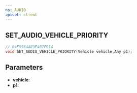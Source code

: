 ```yaml
---
ns: AUDIO
apiset: client
---
```

## SET_AUDIO_VEHICLE_PRIORITY

```c
// 0xE5564483E407F914
void SET_AUDIO_VEHICLE_PRIORITY(Vehicle vehicle,Any p1);
```


## Parameters
* **vehicle**:
* **p1**:



